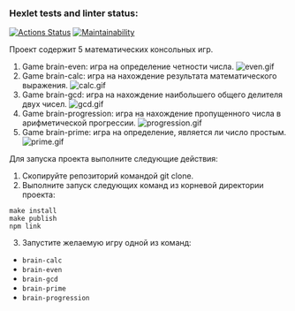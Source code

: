 ### Hexlet tests and linter status:
[![Actions Status](https://github.com/E1iza/frontend-project-44/actions/workflows/hexlet-check.yml/badge.svg)](https://github.com/E1iza/frontend-project-44/actions)
[![Maintainability](https://api.codeclimate.com/v1/badges/a04beb7f04046d0d0199/maintainability)](https://codeclimate.com/github/E1iza/frontend-project-44/maintainability)

Проект содержит 5 математических консольных игр.
1) Game brain-even: игра на определение четности числа.
![even.gif](/home/stell/agg/even.gif)
2) Game brain-calc: игра на нахождение результата математического выражения.
![calc.gif](/home/stell/agg/calc.gif)
3) Game brain-gcd: игра на нахождение наибольшего общего делителя двух чисел.
![gcd.gif](/home/stell/agg/gcd.gif)
4) Game brain-progression: игра на нахождение пропущенного числа в арифметической прогрессии.
![progression.gif](/home/stell/agg/progression.gif)
5) Game brain-prime: игра на определение, является ли число простым.
![prime.gif](..%2F..%2Fagg%2Fprime.gif)

Для запуска проекта выполните следующие действия:
1) Скопируйте репозиторий командой git clone.
2) Выполните запуск следующих команд из корневой директории проекта:
```
make install
make publish
npm link
```
3) Запустите желаемую игру одной из команд:
- `brain-calc`
- `brain-even`
- `brain-gcd`
- `brain-prime`
- `brain-progression`